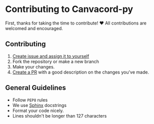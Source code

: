 # Contributing to Canvacord-py

First, thanks for taking the time to contribute! ❤️ All contributions are welcomed and encouraged.

## Contributing

1. [Create issue and assign it to yourself](https://github.com/DevSnowflake/canvacord-py/issues)
2. Fork the repository or make a new branch
3. Make your changes.
4. [Create a PR](https://github.com/DevSnowflake/canvacord-py/pulls)
   with a good description on the changes you've made.

## General Guidelines

- Follow `PEP8` rules
- We use [Sphinx](https://sphinx-rtd-tutorial.readthedocs.io/en/latest/docstrings.html) docstrings
- Format your code nicely.
- Lines shouldn't be longer than 127 characters

